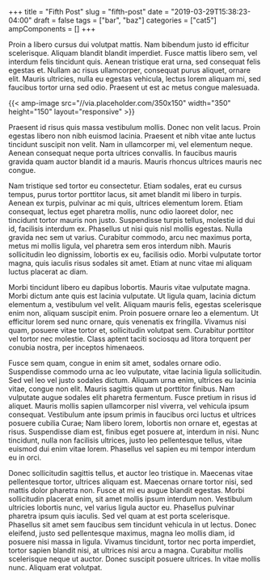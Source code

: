 +++
title = "Fifth Post"
slug = "fifth-post"
date = "2019-03-29T15:38:23-04:00"
draft = false
tags = ["bar", "baz"]
categories = ["cat5"]
ampComponents = []
+++

Proin a libero cursus dui volutpat mattis.
Nam bibendum justo id efficitur scelerisque.
Aliquam blandit blandit imperdiet.
Fusce mattis libero sem, vel interdum felis tincidunt quis.
Aenean tristique erat urna, sed consequat felis egestas et.
Nullam ac risus ullamcorper, consequat purus aliquet, ornare elit.
Mauris ultricies, nulla eu egestas vehicula, lectus lorem aliquam mi, sed faucibus tortor urna sed odio.
Praesent ut est ac metus congue malesuada.

<!--more-->

{{< amp-image src="//via.placeholder.com/350x150" width="350" height="150" layout="responsive" >}}

Praesent id risus quis massa vestibulum mollis.
Donec non velit lacus.
Proin egestas libero non nibh euismod lacinia.
Praesent et nibh vitae ante luctus tincidunt suscipit non velit.
Nam in ullamcorper mi, vel elementum neque.
Aenean consequat neque porta ultrices convallis.
In faucibus mauris gravida quam auctor blandit id a mauris.
Mauris rhoncus ultrices mauris nec congue.

Nam tristique sed tortor eu consectetur.
Etiam sodales, erat eu cursus tempus, purus tortor porttitor lacus, sit amet blandit mi libero in turpis.
Aenean ex turpis, pulvinar ac mi quis, ultrices elementum lorem.
Etiam consequat, lectus eget pharetra mollis, nunc odio laoreet dolor, nec tincidunt tortor mauris non justo.
Suspendisse turpis tellus, molestie id dui id, facilisis interdum ex.
Phasellus ut nisi quis nisl mollis egestas.
Nulla gravida nec sem ut varius.
Curabitur commodo, arcu nec maximus porta, metus mi mollis ligula, vel pharetra sem eros interdum nibh.
Mauris sollicitudin leo dignissim, lobortis ex eu, facilisis odio.
Morbi vulputate tortor magna, quis iaculis risus sodales sit amet.
Etiam at nunc vitae mi aliquam luctus placerat ac diam.

Morbi tincidunt libero eu dapibus lobortis.
Mauris vitae vulputate magna.
Morbi dictum ante quis est lacinia vulputate.
Ut ligula quam, lacinia dictum elementum a, vestibulum vel velit.
Aliquam mauris felis, egestas scelerisque enim non, aliquam suscipit enim.
Proin posuere ornare leo a elementum.
Ut efficitur lorem sed nunc ornare, quis venenatis ex fringilla.
Vivamus nisi quam, posuere vitae tortor et, sollicitudin volutpat sem.
Curabitur porttitor vel tortor nec molestie.
Class aptent taciti sociosqu ad litora torquent per conubia nostra, per inceptos himenaeos.

Fusce sem quam, congue in enim sit amet, sodales ornare odio.
Suspendisse commodo urna ac leo vulputate, vitae lacinia ligula sollicitudin.
Sed vel leo vel justo sodales dictum.
Aliquam urna enim, ultrices eu lacinia vitae, congue non elit.
Mauris sagittis quam ut porttitor finibus.
Nam vulputate augue sodales elit pharetra fermentum.
Fusce pretium in risus id aliquet.
Mauris mollis sapien ullamcorper nisl viverra, vel vehicula ipsum consequat.
Vestibulum ante ipsum primis in faucibus orci luctus et ultrices posuere cubilia Curae; Nam libero lorem, lobortis non ornare et, egestas at risus.
Suspendisse diam est, finibus eget posuere at, interdum in nisi.
Nunc tincidunt, nulla non facilisis ultrices, justo leo pellentesque tellus, vitae euismod dui enim vitae lorem.
Phasellus vel sapien eu mi tempor interdum eu in orci.

Donec sollicitudin sagittis tellus, et auctor leo tristique in.
Maecenas vitae pellentesque tortor, ultrices aliquam est.
Maecenas ornare tortor nisi, sed mattis dolor pharetra non.
Fusce at mi eu augue blandit egestas.
Morbi sollicitudin placerat enim, sit amet mollis ipsum interdum non.
Vestibulum ultricies lobortis nunc, vel varius ligula auctor eu.
Phasellus pulvinar pharetra ipsum quis iaculis.
Sed vel quam at est porta scelerisque.
Phasellus sit amet sem faucibus sem tincidunt vehicula in ut lectus.
Donec eleifend, justo sed pellentesque maximus, magna leo mollis diam, id posuere nisi massa in ligula.
Vivamus tincidunt, tortor nec porta imperdiet, tortor sapien blandit nisi, at ultrices nisi arcu a magna.
Curabitur mollis scelerisque neque ut auctor.
Donec suscipit posuere ultrices.
In vitae mollis nunc.
Aliquam erat volutpat.